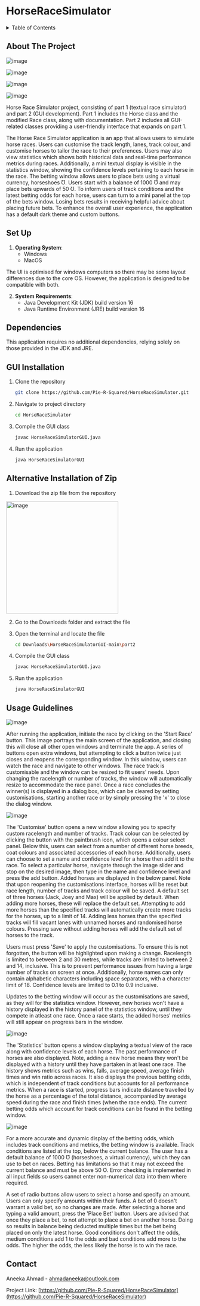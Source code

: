 # HorseRaceSimulator

<!-- TABLE OF CONTENTS -->
<details>
  <summary>Table of Contents</summary>
  <ol>
    <li><a href="#about-the-project">About The Project</a></li>
    <li><a href="#set-up">Set Up</a>
      <ul>
        <li><a href="#dependencies">Dependencies</a></li>
        <li><a href="#gui-installation">GUI Installation</a></li>
        <li><a href="#alternative-installation-of-zip">Zip Alternative Installation</a></li>
      </ul>
    </li>
    <li><a href="#usage-guidelines">Usage Guidelines</a></li>
    <li><a href="#contact">Contact</a></li>
  </ol>
</details>



<!-- ABOUT THE PROJECT -->
## About The Project

![image](assets/mainGuiWindow.png)

![image](assets/customisationsWindow.png)

![image](assets/statisticsWindow.png)

![image](assets/bettingWindow.png)


Horse Race Simulator project, consisting of part 1 (textual race simulator) and part 2 (GUI development). Part 1 includes the Horse class and the modified Race class, along with documentation. Part 2 includes all GUI-related classes providing a user-friendly interface that expands on part 1.

The Horse Race Simulator application is an app that allows users to simulate horse races. Users can customise the track length, lanes, track colour, and customise horses to tailor the race to their preferences. Users may also view statistics which shows both historical data and real-time performance metrics during races. Additionally, a mini textual display is visible in the statistics window, showing the confidence levels pertaining to each horse in the race. The betting window allows users to place bets using a virtual currency, horseshoes Ʊ. Users start with a balance of 1000 Ʊ and may place bets upwards of 50 Ʊ. To inform users of track conditions and the latest betting odds for each horse, users can turn to a mini panel at the top of the bets window. Losing bets results in receiving helpful advice about placing future bets. To enhance the overall user experience, the application has a default dark theme and custom buttons.

<!-- SETTING UP -->
## Set Up

1. **Operating System**:
   - Windows
   - MacOS

The UI is optimised for windows computers so there may be some layout differences due to the core OS. However, the application is designed to be compatible with both.

2. **System Requirements**:
   - Java Development Kit (JDK) build version 16
   - Java Runtime Environment (JRE) build version 16
  
## Dependencies
This application requires no additional dependencies, relying solely on those provided in the JDK and JRE.

## GUI Installation

1. Clone the repository
   ```sh
   git clone https://github.com/Pie-R-Squared/HorseRaceSimulator.git
   ```
2. Navigate to project directory
   ```sh
   cd HorseRaceSimulator
   ```
3. Compile the GUI class
   ```sh
   javac HorseRaceSimulatorGUI.java
   ```
4. Run the application
   ```sh
   java HorseRaceSimulatorGUI
   ```

## Alternative Installation of Zip

1. Download the zip file from the repository

<image src="assets/projectZipDownload.png" alt="image" width="300"/>

2. Go to the Downloads folder and extract the file

3. Open the terminal and locate the file
   ```sh
   cd Downloads\HorseRaceSimulatorGUI-main\part2
   ```
4. Compile the GUI class
   ```sh
   javac HorseRaceSimulatorGUI.java
   ```
5. Run the application
   ```sh
   java HorseRaceSimulatorGUI
   ```


<!-- USAGE EXAMPLES -->
## Usage Guidelines
![image](assets/mainGuiWindow2.png)

After running the application, initiate the race by clicking on the 'Start Race' button. This image portrays the main screen of the application, and closing this will close all other open windows and terminate the app. A series of buttons open extra windows, but attempting to click a button twice just closes and reopens the corresponding window. In this window, users can watch the race and navigate to other windows. The race track is customisable and the window can be resized to fit users' needs. Upon changing the racelength or number of tracks, the window will automatically resize to accommodate the race panel. Once a race concludes the winner(s) is displayed in a dialog box, which can be cleared by setting customisations, starting another race or by simply pressing the 'x' to close the dialog window.

![image](assets/customisationsWindow2.png)

The 'Customise' button opens a new window allowing you to specify custom racelength and number of tracks. Track colour can be selected by clicking the button with the paintbrush icon, which opens a colour select panel. Below this, users can select from a number of different horse breeds, coat colours and associated accessories of each horse. Additionally, users can choose to set a name and confidence level for a horse then add it to the race. To select a particular horse, navigate through the image slider and stop on the desired image, then type in the name and confidence level and press the add button. Added horses are displayed in the below panel. Note that upon reopening the customisations interface, horses will be reset but race length, number of tracks and track colour will be saved. A default set of three horses (Jack, Joey and Max) will be applied by default. When adding more horses, these will replace the default set. Attempting to add more horses than the specified tracks will automatically create more tracks for the horses, up to a limit of 14. Adding less horses than the specified tracks will fill vacant lanes with unnamed horses and randomised horse colours. Pressing save without adding horses will add the default set of horses to the track.

Users must press 'Save' to apply the customisations. To ensure this is not forgotten, the button will be highlighted upon making a change. Racelength is limited to between 2 and 30 metres, while tracks are limited to between 2 and 14, inclusive. This is to prevent performance issues from having a large number of tracks on screen at once. Additionally, horse names can only contain alphabetic characters including space separators, with a character limit of 18. Confidence levels are limited to 0.1 to 0.9 inclusive.

Updates to the betting window will occur as the customisations are saved, as they will for the statistics window. However, new horses won't have a history displayed in the history panel of the statistics window, until they compete in atleast one race. Once a race starts, the added horses' metrics will still appear on progress bars in the window.

![image](assets/statisticsWindow2.png)

The 'Statistics' button opens a window displaying a textual view of the race along with confidence levels of each horse. The past performance of horses are also displayed. Note, adding a new horse means they won't be displayed with a history until they have partaken in at least one race. The history shows metrics such as wins, falls, average speed, average finish times and win ratio across races. It also displays the previous betting odds, which is independent of track conditions but accounts for all performance metrics. When a race is started, progress bars indicate distance travelled by the horse as a percentage of the total distance, accompanied by average speed during the race and finish times (when the race ends). The current betting odds which account for track conditions can be found in the betting window.

![image](assets/bettingWindow2.png)

For a more accurate and dynamic display of the betting odds, which includes track conditions and metrics, the betting window is available. Track conditions are listed at the top, below the current balance. The user has a default balance of 1000 Ʊ (horseshoes, a virtual currency), which they can use to bet on races. Betting has limitations so that it may not exceed the current balance and must be above 50 Ʊ. Error checking is implemented in all input fields so users cannot enter non-numerical data into them where required.

A set of radio buttons allow users to select a horse and specify an amount. Users can only specify amounts within their funds. A bet of 0 doesn't warrant a valid bet, so no changes are made. After selecting a horse and typing a valid amount, press the 'Place Bet' button. Users are advised that once they place a bet, to not attempt to place a bet on another horse. Doing so results in balance being deducted multiple times but the bet being placed on only the latest horse. Good conditions don't affect the odds, medium conditions add 1 to the odds and bad conditions add more to the odds. The higher the odds, the less likely the horse is to win the race.


<!-- CONTACT -->
## Contact

Aneeka Ahmad - ahmadaneeka@outlook.com

Project Link: [https://github.com/Pie-R-Squared/HorseRaceSimulator](https://github.com/Pie-R-Squared/HorseRaceSimulator)